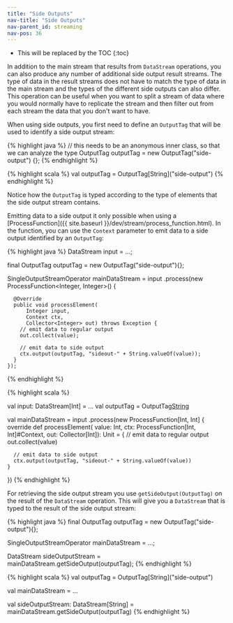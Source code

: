 ```yaml
---
title: "Side Outputs"
nav-title: "Side Outputs"
nav-parent_id: streaming
nav-pos: 36
---
```

<!--
Licensed to the Apache Software Foundation (ASF) under one
or more contributor license agreements.  See the NOTICE file
distributed with this work for additional information
regarding copyright ownership.  The ASF licenses this file
to you under the Apache License, Version 2.0 (the
"License"); you may not use this file except in compliance
with the License.  You may obtain a copy of the License at

  http://www.apache.org/licenses/LICENSE-2.0

Unless required by applicable law or agreed to in writing,
software distributed under the License is distributed on an
"AS IS" BASIS, WITHOUT WARRANTIES OR CONDITIONS OF ANY
KIND, either express or implied.  See the License for the
specific language governing permissions and limitations
under the License.
-->

* This will be replaced by the TOC
{:toc}

In addition to the main stream that results from `DataStream` operations, you can also produce any
number of additional side output result streams. The type of data in the result streams does not
have to match the type of data in the main stream and the types of the different side outputs can
also differ. This operation can be useful when you want to split a stream of data where you would
normally have to replicate the stream and then filter out from each stream the data that you don't
want to have.

When using side outputs, you first need to define an `OutputTag` that will be used to identify a
side output stream:

<div class="codetabs" markdown="1">
<div data-lang="java" markdown="1">

{% highlight java %}
// this needs to be an anonymous inner class, so that we can analyze the type
OutputTag<String> outputTag = new OutputTag<String>("side-output") {};
{% endhighlight %}
</div>

<div data-lang="scala" markdown="1">
{% highlight scala %}
val outputTag = OutputTag[String]("side-output")
{% endhighlight %}
</div>
</div>

Notice how the `OutputTag` is typed according to the type of elements that the side output stream
contains.

Emitting data to a side output it only possible when using a
[ProcessFunction]({{ site.baseurl }}/dev/stream/process_function.html). In the function, you can use the `Context` parameter
to emit data to a side output identified by an `OutputTag`:

<div class="codetabs" markdown="1">
<div data-lang="java" markdown="1">

{% highlight java %}
DataStream<Integer> input = ...;

final OutputTag<String> outputTag = new OutputTag<String>("side-output"){};

SingleOutputStreamOperator<Integer> mainDataStream = input
  .process(new ProcessFunction<Integer, Integer>() {

      @Override
      public void processElement(
          Integer input,
          Context ctx,
          Collector<Integer> out) throws Exception {
        // emit data to regular output
        out.collect(value);

        // emit data to side output
        ctx.output(outputTag, "sideout-" + String.valueOf(value));
      }
    });
{% endhighlight %}

</div>

<div data-lang="scala" markdown="1">
{% highlight scala %}

val input: DataStream[Int] = ...
val outputTag = OutputTag[String]("side-output")

val mainDataStream = input
  .process(new ProcessFunction[Int, Int] {
    override def processElement(
        value: Int,
        ctx: ProcessFunction[Int, Int]#Context,
        out: Collector[Int]): Unit = {
      // emit data to regular output
      out.collect(value)

      // emit data to side output
      ctx.output(outputTag, "sideout-" + String.valueOf(value))
    }
  })
{% endhighlight %}
</div>
</div>

For retrieving the side output stream you use `getSideOutput(OutputTag)`
on the result of the `DataStream` operation. This will give you a `DataStream` that is typed
to the result of the side output stream:

<div class="codetabs" markdown="1">
<div data-lang="java" markdown="1">

{% highlight java %}
final OutputTag<String> outputTag = new OutputTag<String>("side-output"){};

SingleOutputStreamOperator<Integer> mainDataStream = ...;

DataStream<String> sideOutputStream = mainDataStream.getSideOutput(outputTag);
{% endhighlight %}

</div>

<div data-lang="scala" markdown="1">
{% highlight scala %}
val outputTag = OutputTag[String]("side-output")

val mainDataStream = ...

val sideOutputStream: DataStream[String] = mainDataStream.getSideOutput(outputTag)
{% endhighlight %}
</div>
</div>
